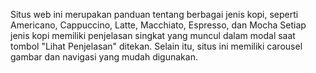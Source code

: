 Situs web ini merupakan panduan tentang berbagai jenis kopi, seperti Americano, Cappuccino, Latte, Macchiato, Espresso, dan Mocha
 Setiap jenis kopi memiliki penjelasan singkat yang muncul dalam modal saat tombol "Lihat Penjelasan" ditekan. Selain itu, situs ini memiliki carousel gambar dan navigasi yang mudah digunakan.
